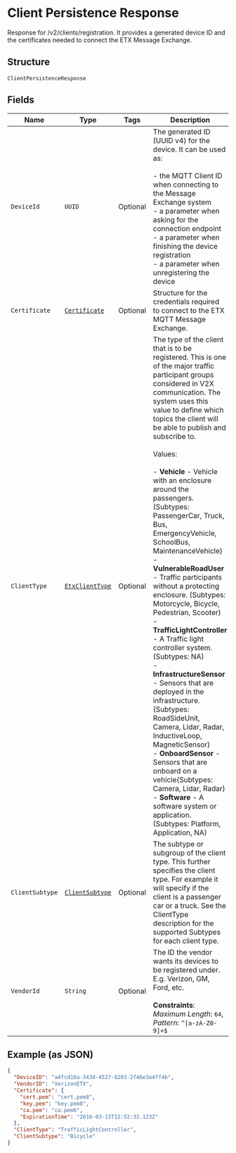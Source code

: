 
# Client Persistence Response

Response for /v2/clients/registration. It provides a generated device ID and the certificates needed to connect the ETX Message Exchange.

## Structure

`ClientPersistenceResponse`

## Fields

| Name | Type | Tags | Description | Getter | Setter |
|  --- | --- | --- | --- | --- | --- |
| `DeviceId` | `UUID` | Optional | The generated ID (UUID v4) for the device. It can be used as:<br><br>- the MQTT Client ID when connecting to the Message Exchange system<br>- a parameter when asking for the connection endpoint<br>- a parameter when finishing the device registration<br>- a parameter when unregistering the device | UUID getDeviceId() | setDeviceId(UUID deviceId) |
| `Certificate` | [`Certificate`](../../doc/models/certificate.md) | Optional | Structure for the credentials required to connect to the ETX MQTT Message Exchange. | Certificate getCertificate() | setCertificate(Certificate certificate) |
| `ClientType` | [`EtxClientType`](../../doc/models/etx-client-type.md) | Optional | The type of the client that is to be registered. This is one of the major traffic participant groups considered in V2X communication. The system uses this value to define which topics the client will be able to publish and subscribe to.<br><br>Values:<br><br>- **Vehicle** - Vehicle with an enclosure around the passengers. (Subtypes: PassengerCar, Truck, Bus, EmergencyVehicle, SchoolBus, MaintenanceVehicle)<br>- **VulnerableRoadUser** - Traffic participants without a protecting enclosure. (Subtypes: Motorcycle, Bicycle, Pedestrian, Scooter)<br>- **TrafficLightController** - A Traffic light controller system. (Subtypes: NA)<br>- **InfrastructureSensor** - Sensors that are deployed in the infrastructure. (Subtypes: RoadSideUnit, Camera, Lidar, Radar, InductiveLoop, MagneticSensor)<br>- **OnboardSensor** - Sensors that are onboard on a vehicle(Subtypes: Camera, Lidar, Radar)<br>- **Software** - A software system or application. (Subtypes: Platform, Application, NA) | EtxClientType getClientType() | setClientType(EtxClientType clientType) |
| `ClientSubtype` | [`ClientSubtype`](../../doc/models/client-subtype.md) | Optional | The subtype or subgroup of the client type. This further specifies the client type. For example it will specify if the client is a passenger car or a truck. See the ClientType description for the supported Subtypes for each client type. | ClientSubtype getClientSubtype() | setClientSubtype(ClientSubtype clientSubtype) |
| `VendorId` | `String` | Optional | The ID the vendor wants its devices to be registered under. E.g. Verizon, GM, Ford, etc.<br><br>**Constraints**: *Maximum Length*: `64`, *Pattern*: `^[a-zA-Z0-9]+$` | String getVendorId() | setVendorId(String vendorId) |

## Example (as JSON)

```json
{
  "DeviceID": "a4fcd16a-343d-4527-8203-2f46e3e4ff4b",
  "VendorID": "VerizonETX",
  "Certificate": {
    "cert.pem": "cert.pem8",
    "key.pem": "key.pem8",
    "ca.pem": "ca.pem6",
    "ExpirationTime": "2016-03-13T12:52:32.123Z"
  },
  "ClientType": "TrafficLightController",
  "ClientSubtype": "Bicycle"
}
```

